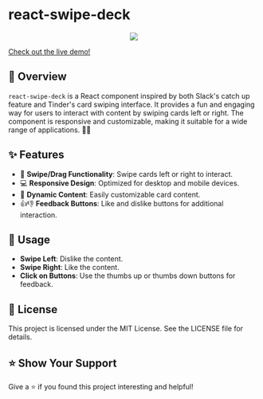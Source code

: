 # react-swipe-deck

<p align="center">
    <a target="_blank" href="https://almond-bongbong.github.io/react-slot-counter/">
        <img src="https://github.com/almond-bongbong/react-swipe-deck/raw/main/docs/react-swipe-deck.gif" />
    </a>
</p>

[Check out the live demo!](https://almond-bongbong.github.io/react-swipe-deck/)

## 📖 Overview

`react-swipe-deck` is a React component inspired by both Slack's catch up feature and Tinder's card swiping interface. It provides a fun and engaging way for users to interact with content by swiping cards left or right. The component is responsive and customizable, making it suitable for a wide range of applications. 🚀✨

## ✨ Features

- 🚀 **Swipe/Drag Functionality**: Swipe cards left or right to interact.
- 💻 **Responsive Design**: Optimized for desktop and mobile devices.
- 🔄 **Dynamic Content**: Easily customizable card content.
- 👍👎 **Feedback Buttons**: Like and dislike buttons for additional interaction.

## 🚀 Usage

- **Swipe Left**: Dislike the content.
- **Swipe Right**: Like the content.
- **Click on Buttons**: Use the thumbs up or thumbs down buttons for feedback.

## 📄 License

This project is licensed under the MIT License. See the LICENSE file for details.

## ⭐️ Show Your Support

Give a ⭐️ if you found this project interesting and helpful!
